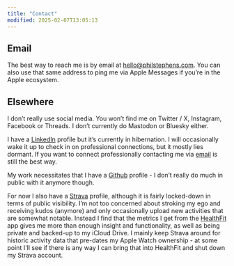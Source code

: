 ```yaml
---
title: "Contact"
modified: 2025-02-07T13:05:13
---
```


## Email

The best way to reach me is by email at [hello@philstephens.com](mailto:hello@philstephens.com). You can also use that same address to ping me via Apple Messages if you’re in the Apple ecosystem.

## Elsewhere

I don’t really use social media. You won’t find me on Twitter / X, Instagram, Facebook or Threads. I don’t currently do Mastodon or Bluesky either.

I have a [LinkedIn](https://linkedin.com/in/phil-stephens) profile but it’s currently in hibernation. I will occasionally wake it up to check in on professional connections, but it mostly lies dormant. If you want to connect professionally contacting me via [email](mailto:hello@philstephens.com) is still the best way.

My work necessitates that I have a [Github](https://github.com/theprivateer) profile - I don’t really do much in public with it anymore though.

For now I also have a [Strava](https://www.strava.com/athletes/389199) profile, although it is fairly locked-down in terms of public visibility. I’m not too concerned about stroking my ego and receiving kudos (anymore) and only occasionally upload new activities that are somewhat notable. Instead I find that the metrics I get from the [HealthFit](https://apps.apple.com/au/app/healthfit/id1202650514) app gives me more than enough insight and functionality, as well as being private and backed-up to my iCloud Drive. I mainly keep Strava around for historic activity data that pre-dates my Apple Watch ownership - at some point I'll see if there is any way I can bring that into HealthFit and shut down my Strava account.